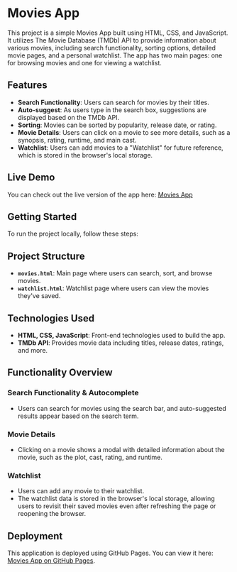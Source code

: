 # Movies App

This project is a simple Movies App built using HTML, CSS, and JavaScript. It utilizes The Movie Database (TMDb) API to provide information about various movies, including search functionality, sorting options, detailed movie pages, and a personal watchlist. The app has two main pages: one for browsing movies and one for viewing a watchlist.

## Features

- **Search Functionality**: Users can search for movies by their titles.
- **Auto-suggest**: As users type in the search box, suggestions are displayed based on the TMDb API.
- **Sorting**: Movies can be sorted by popularity, release date, or rating.
- **Movie Details**: Users can click on a movie to see more details, such as a synopsis, rating, runtime, and main cast.
- **Watchlist**: Users can add movies to a "Watchlist" for future reference, which is stored in the browser's local storage.

## Live Demo

You can check out the live version of the app here: [Movies App](https://bakberdy.github.io/tmdb)

## Getting Started

To run the project locally, follow these steps:

## Project Structure

- **`movies.html`**: Main page where users can search, sort, and browse movies.
- **`watchlist.html`**: Watchlist page where users can view the movies they've saved.

## Technologies Used

- **HTML, CSS, JavaScript**: Front-end technologies used to build the app.
- **TMDb API**: Provides movie data including titles, release dates, ratings, and more.

## Functionality Overview

### Search Functionality & Autocomplete
- Users can search for movies using the search bar, and auto-suggested results appear based on the search term.

### Movie Details
- Clicking on a movie shows a modal with detailed information about the movie, such as the plot, cast, rating, and runtime.

### Watchlist
- Users can add any movie to their watchlist.
- The watchlist data is stored in the browser's local storage, allowing users to revisit their saved movies even after refreshing the page or reopening the browser.

## Deployment

This application is deployed using GitHub Pages. You can view it here: [Movies App on GitHub Pages](https://bakberdy.github.io/tmdb/).

